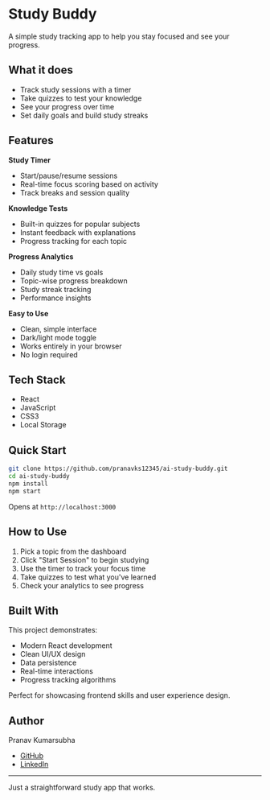 # Study Buddy

A simple study tracking app to help you stay focused and see your progress.

## What it does

- Track study sessions with a timer
- Take quizzes to test your knowledge
- See your progress over time
- Set daily goals and build study streaks

## Features

**Study Timer**
- Start/pause/resume sessions
- Real-time focus scoring based on activity
- Track breaks and session quality

**Knowledge Tests**
- Built-in quizzes for popular subjects
- Instant feedback with explanations
- Progress tracking for each topic

**Progress Analytics**
- Daily study time vs goals
- Topic-wise progress breakdown
- Study streak tracking
- Performance insights

**Easy to Use**
- Clean, simple interface
- Dark/light mode toggle
- Works entirely in your browser
- No login required

## Tech Stack

- React
- JavaScript
- CSS3
- Local Storage

## Quick Start

```bash
git clone https://github.com/pranavks12345/ai-study-buddy.git
cd ai-study-buddy
npm install
npm start
```

Opens at `http://localhost:3000`

## How to Use

1. Pick a topic from the dashboard
2. Click "Start Session" to begin studying
3. Use the timer to track your focus time
4. Take quizzes to test what you've learned
5. Check your analytics to see progress

## Built With

This project demonstrates:
- Modern React development
- Clean UI/UX design
- Data persistence
- Real-time interactions
- Progress tracking algorithms

Perfect for showcasing frontend skills and user experience design.

## Author

Pranav Kumarsubha
- [GitHub](https://github.com/pranavks12345)
- [LinkedIn](https://linkedin.com/in/pranav-kumarsubha)

---

Just a straightforward study app that works.
